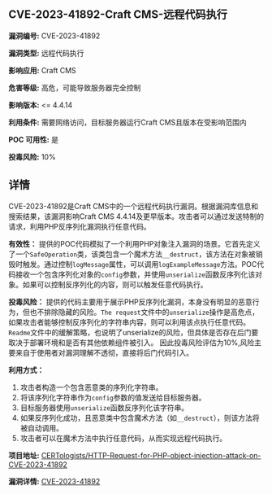 ## CVE-2023-41892-Craft CMS-远程代码执行

**漏洞编号:** CVE-2023-41892

**漏洞类型:** 远程代码执行

**影响应用:** Craft CMS

**危害等级:** 高危，可能导致服务器完全控制

**影响版本:** <= 4.4.14

**利用条件:** 需要网络访问，目标服务器运行Craft CMS且版本在受影响范围内

**POC 可用性:** 是

**投毒风险:** 10%

## 详情

CVE-2023-41892是Craft CMS中的一个远程代码执行漏洞。根据漏洞库信息和搜索结果，该漏洞影响Craft CMS 4.4.14及更早版本。攻击者可以通过发送特制的请求，利用PHP反序列化漏洞执行任意代码。

**有效性：**
提供的POC代码模拟了一个利用PHP对象注入漏洞的场景。它首先定义了一个`SafeOperation`类，该类包含一个魔术方法`__destruct`，该方法在对象被销毁时触发。通过控制`logMessage`属性，可以调用`logExampleMessage`方法。POC代码接收一个包含序列化对象的`config`参数，并使用`unserialize`函数反序列化该对象。如果可以控制反序列化的内容，则可以触发任意代码执行。

**投毒风险：**
提供的代码主要用于展示PHP反序列化漏洞，本身没有明显的恶意行为，但也不排除隐藏的风险。`The request`文件中的`unserialize`操作是高危点，如果攻击者能够控制反序列化的字符串内容，则可以利用该点执行任意代码。`Readme`文件中的缓解策略，也说明了unserialize的风险，但具体是否存在后门要取决于部署环境和是否有其他依赖组件被引入。 因此投毒风险评估为10%,风险主要来自于使用者对漏洞理解不透彻，直接将后门代码引入。

**利用方式：**
1.  攻击者构造一个包含恶意类的序列化字符串。
2.  将该序列化字符串作为`config`参数的值发送给目标服务器。
3.  目标服务器使用`unserialize`函数反序列化该字符串。
4.  如果反序列化成功，且恶意类中包含魔术方法（如`__destruct`），则该方法将被自动调用。
5.  攻击者可以在魔术方法中执行任意代码，从而实现远程代码执行。

**项目地址:** [CERTologists/HTTP-Request-for-PHP-object-injection-attack-on-CVE-2023-41892](https://github.com/CERTologists/HTTP-Request-for-PHP-object-injection-attack-on-CVE-2023-41892)

**漏洞详情:** [CVE-2023-41892](https://nvd.nist.gov/vuln/detail/CVE-2023-41892)